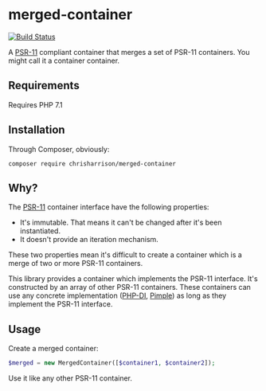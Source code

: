 # merged-container

[![Build Status](https://travis-ci.org/chrisharrison/php-array-of.svg?branch=master)](https://travis-ci.org/chrisharrison/php-array-of)

A [PSR-11](http://www.php-fig.org/psr/psr-11/) compliant container that merges a set of PSR-11 containers. You might call it a container container.

## Requirements ##

Requires PHP 7.1

## Installation ##

Through Composer, obviously:

```
composer require chrisharrison/merged-container
```

## Why? ##

The [PSR-11](http://www.php-fig.org/psr/psr-11/) container interface have the following properties:

* It's immutable. That means it can't be changed after it's been instantiated.
* It doesn't provide an iteration mechanism.

These two properties mean it's difficult to create a container which is a merge of two or more PSR-11 containers.

This library provides a container which implements the PSR-11 interface. It's constructed by an array of other PSR-11 containers. These containers can use any concrete implementation ([PHP-DI](https://github.com/PHP-DI/PHP-DI), [Pimple](https://github.com/silexphp/Pimple)) as long as they implement the PSR-11 interface.

## Usage ##

Create a merged container:

```php
$merged = new MergedContainer([$container1, $container2]);
```

Use it like any other PSR-11 container.

